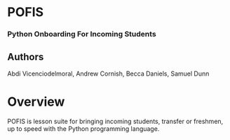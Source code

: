 # POFIS
### Python Onboarding For Incoming Students
## Authors
Abdi Vicenciodelmoral, Andrew Cornish, Becca Daniels, Samuel Dunn

# Overview
POFIS is lesson suite for bringing incoming students, transfer or freshmen, up to speed 
with the Python programming language.
